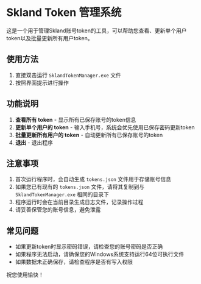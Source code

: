 # Skland Token 管理系统

这是一个用于管理Skland账号token的工具，可以帮助您查看、更新单个用户token以及批量更新所有用户token。

## 使用方法

1. 直接双击运行 `SklandTokenManager.exe` 文件
2. 按照界面提示进行操作

## 功能说明

1. **查看所有 token** - 显示所有已保存账号的token信息
2. **更新单个用户的 token** - 输入手机号，系统会优先使用已保存密码更新token
3. **批量更新所有用户的 token** - 自动更新所有已保存账号的token
4. **退出** - 退出程序

## 注意事项

1. 首次运行程序时，会自动生成 `tokens.json` 文件用于存储账号信息
2. 如果您已有现有的 `tokens.json` 文件，请将其复制到与 `SklandTokenManager.exe` 相同的目录下
3. 程序运行时会在当前目录生成日志文件，记录操作过程
4. 请妥善保管您的账号信息，避免泄露

## 常见问题

- 如果更新token时显示密码错误，请检查您的账号密码是否正确
- 如果程序无法启动，请确保您的Windows系统支持运行64位可执行文件
- 如果数据未正确保存，请检查程序是否有写入权限

祝您使用愉快！